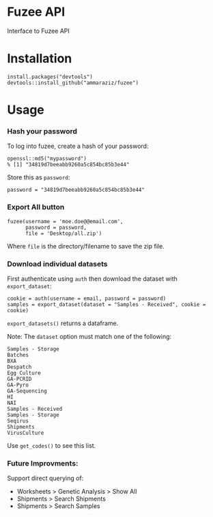 # Fuzee API
Interface to Fuzee API

# Installation

    install.packages("devtools")
    devtools::install_github("ammaraziz/fuzee")

# Usage
### Hash your password
To log into fuzee, create a hash of your password:

    openssl::md5("mypassword")
    % [1] "34819d7beeabb9260a5c854bc85b3e44"
Store this as `password`:

    password = "34819d7beeabb9260a5c854bc85b3e44"

### Export All button
    fuzee(username = 'moe.doe@@email.com', 
          password = password,
          file = 'Desktop/all.zip')

Where `file` is the directory/filename to save the zip file.

### Download individual datasets
First authenticate using `auth` then download the dataset with `export_dataset`:

    cookie = auth(username = email, password = password)
    samples = export_dataset(dataset = "Samples - Received", cookie = cookie)

`export_datasets()` returns a dataframe.

Note: The `dataset` option must match one of the following:

	Samples - Storage
	Batches 
	BXA 
	Despatch 
	Egg Culture
	GA-PCRID
	GA-Pyro
	GA-Sequencing
	HI
	NAI
	Samples - Received
	Samples - Storage 
	Seqirus
	Shipments 
	VirusCulture 

Use `get_codes()` to see this list.

### Future Improvments:

Support direct querying of:

- Worksheets > Genetic Analysis > Show All
- Shipments > Search Shipments
- Shipments > Search Samples

